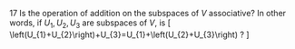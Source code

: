 17 Is the operation of addition on the subspaces of $V$ associative? In other words, if $U_{1}, U_{2}, U_{3}$ are subspaces of $V$, is
\[
\left(U_{1}+U_{2}\right)+U_{3}=U_{1}+\left(U_{2}+U_{3}\right) ?
\]
